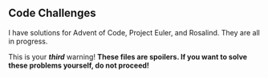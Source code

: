 Code Challenges
-

I have solutions for Advent of Code, Project Euler, and Rosalind. They are all in progress.

This is your ***third*** warning! **These files are spoilers. If you want to solve these problems yourself, do not proceed!**
